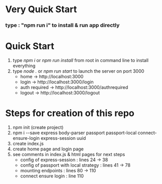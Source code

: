 # Very Quick Start
### type : "npm run i" to install & run app directly

# Quick Start
1. type *npm i* or *npm run install* from root in command line to install everything
2. type *node .* or *npm run start* to launch the server on port 3000 
   * home -> http://localhost:3000
   * login -> http://localhost:3000/login
   * auth required -> http://localhost:3000/authrequired
   * logout -> http://localhost:3000/logout

# Steps for creation of this repo
1. npm init (create project)
2. npm i --save express body-parser passport passport-local connect-ensure-login express-session uuid 
3. create index.js
4. create home page and login page
5. see comments in index.js & html pages for next steps
   * config of express-session : lines 24 -> 38
   * config of passport with local strategy : lines 41 -> 78
   * mounting endpoints : lines 80 -> 110
   * connect ensure login : line 110